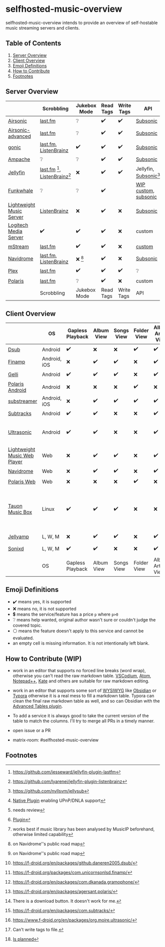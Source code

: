 [](https://www.gnu.org/licenses/fdl-1.3)

# selfhosted-music-overview

selfhosted-music-overview intends to provide an overview of self-hostable music streaming servers and clients.

## Table of Contents

1. [Server Overview](#server-overview)
2. [Client Overview](#client-overview)
3. [Emoji Definitions](#emoji-definitions)
4. [How to Contribute](#how-to-contribute)
5. [Footnotes](#footnotes)

## Server Overview

|     | Scrobbling | Jukebox Mode | Read Tags | Write Tags | API | Share Music | Multi-User | Multi-Library | Smart Playlists | Heart/ Favorites | 5 Star Rating | Replay Gain | Transcode | DLNA | Multi-Room | Lyrics | free | Demo | Source Code | License | Reviewed Version |     |
| --- | --- | --- | --- | --- | --- | --- | --- | --- | --- | --- | --- | --- | --- | --- | --- | --- | --- | --- | --- | --- | --- | --- |
| [Airsonic](https://airsonic.github.io/) | [last.fm](https://www.last.fm/) | :grey_question: | :heavy_check_mark: | :heavy_check_mark: | [Subsonic](http://www.subsonic.org/pages/index.jsp) |     | :heavy_check_mark: | :heavy_check_mark: |     | :heavy_check_mark: |     |     | :heavy_check_mark: | :heavy_check_mark::heavy_dollar_sign: |     |     | :heavy_check_mark::heavy_dollar_sign: | :x: | [GitHub](https://airsonic.github.io/) | [GPLv3](https://www.gnu.org/licenses/gpl-3.0.en.html) | 10.6.2 | [Airsonic](https://airsonic.github.io/) |
| [Airsonic-advanced](https://github.com/airsonic-advanced/airsonic-advanced) | [last.fm](https://www.last.fm/) | :grey_question: | :heavy_check_mark: | :heavy_check_mark: | [Subsonic](http://www.subsonic.org/pages/index.jsp) |     | :heavy_check_mark: | :heavy_check_mark: |     | :heavy_check_mark: |     |     | :heavy_check_mark: | :heavy_check_mark: |     |     | :heavy_check_mark: | :x: | [GitHub](https://github.com/airsonic-advanced/airsonic-advanced) | [GPLv3](https://www.gnu.org/licenses/gpl-3.0.en.html) | 11  | [Airsonic-advanced](https://github.com/airsonic-advanced/airsonic-advanced) |
| [gonic](https://github.com/sentriz/gonic) | [last.fm](https://www.last.fm/), [ListenBrainz](https://listenbrainz.org/) | :heavy_check_mark: | :heavy_check_mark: | :heavy_check_mark: | [Subsonic](http://www.subsonic.org/pages/index.jsp) |     | :heavy_check_mark: | :heavy_check_mark: |     | :heavy_check_mark: |     |     | :heavy_check_mark: |     |     |     | :heavy_check_mark: | :x: | [GitHub](https://github.com/sentriz/gonic) | [GPLv3](https://www.gnu.org/licenses/gpl-3.0.en.html) | 0.14.0 | [Gonic](https://github.com/sentriz/gonic) |
| [Ampache](https://ampache.org/) | :grey_question: | :grey_question: | :heavy_check_mark: | :heavy_check_mark: | [Subsonic](http://www.subsonic.org/pages/index.jsp) |     | :heavy_check_mark: |     | :heavy_check_mark: | :heavy_check_mark: | :heavy_check_mark: |     | :heavy_check_mark: | :heavy_check_mark: |     |     | :heavy_check_mark: | [Demo](https://ampache.org/demo.html) | [GitHub](https://github.com/ampache/ampache/) | [aGPLv3](https://www.gnu.org/licenses/agpl-3.0.en.html) | 5.1.0 | [Ampache](https://ampache.org/) |
| [Jellyfin](https://jellyfin.org/) | [last.fm](https://www.last.fm/) [^github-lastfm-jellyfin], [ListenBrainz](https://listenbrainz.org/)[^github-jellyfin-plugin-listenbrainz] | :x: | :heavy_check_mark: | :heavy_check_mark: | Jellyfin, [Subsonic](http://www.subsonic.org/pages/index.jsp)[^addon-jellysub] | :heavy_check_mark: | :heavy_check_mark: | :heavy_check_mark: | :heavy_check_mark: | :heavy_check_mark: | :x: | :x: | :heavy_check_mark: | :heavy_check_mark: |     |     | :heavy_check_mark: | [Demo](https://demo.jellyfin.org/) | [GitHub](https://github.com/jellyfin/jellyfin) | [GPLv2](https://www.gnu.de/documents/gpl-2.0.de.html) | 10.7.7 | [Jellyfin](https://jellyfin.org/) |
| [Funkwhale](https://funkwhale.audio/) | :grey_question: | :grey_question: | :heavy_check_mark: |     | [WIP custom](https://docs.funkwhale.audio/api.html), [subsonic](https://docs.funkwhale.audio/developers/subsonic.html) | :heavy_check_mark: |     |     |     |     |     |     |     |     |     |     | :heavy_check_mark: | :x: | [GitLab](https://dev.funkwhale.audio/funkwhale) | :grey_question: |     | [Funkwhale](https://funkwhale.audio/) |
| [Lightweight Music Server](https://github.com/epoupon/lms) | [ListenBrainz](https://listenbrainz.org/) | :x: | :heavy_check_mark: | :x: | [Subsonic](http://www.subsonic.org/pages/index.jsp) | :x: | :heavy_check_mark: | :x: | :heavy_check_mark: | :heavy_check_mark: | :x: | :heavy_check_mark: | :heavy_check_mark: | :x: | :x: | :x: | :heavy_check_mark: | [Demo](https://lms-demo.poupon.dev/) | [GitHub](https://github.com/epoupon/lms) | [GPLv3](https://www.gnu.org/licenses/gpl-3.0.en.html) | 3.27.0 | [Lightweight Music Server](https://github.com/epoupon/lms) |
| [Logitech Media Server](https://www.mysqueezebox.com/download) | :heavy_check_mark: | :heavy_check_mark: | :heavy_check_mark: | :x: | custom | :heavy_check_mark: [^logitech-share] | :heavy_check_mark: :grey_question: [^review1] | :heavy_check_mark: [^logitech-multi] | :heavy_check_mark: [^logitech-comment-playlist] | :heavy_check_mark: | :heavy_check_mark: | :heavy_check_mark: | :heavy_check_mark: | :heavy_check_mark: | :heavy_check_mark: | :heavy_check_mark: | :heavy_check_mark: | :x: | [GitHub](https://github.com/Logitech/slimserver) | [GPLv2](https://www.gnu.de/documents/gpl-2.0.de.html) | 8.2 | [Logitech Media Server](https://www.mysqueezebox.com/download) |
| [mStream](https://mstream.io/) | [last.fm](https://www.last.fm/) | :heavy_check_mark: | :heavy_check_mark: | :x: | [custom](^mstream-api) | :heavy_check_mark: | :heavy_check_mark: | :heavy_check_mark: | :x: | :heavy_check_mark: | :heavy_check_mark: | :heavy_check_mark: | :heavy_check_mark: | :x: | :x: | :x: | :heavy_check_mark: | [Demo](https://demo.mstream.io/) | [GitHub](https://github.com/IrosTheBeggar/mStream) | [GPLv3](https://www.gnu.org/licenses/gpl-3.0.en.html) | 5.9.4 | [mStream](https://mstream.io/) |
| [Navidrome](https://github.com/navidrome/navidrome) | [last.fm](https://www.last.fm/), [ListenBrainz](https://listenbrainz.org/) | :x: [^roadmap-navidrome] | :heavy_check_mark: | :x: | [Subsonic](http://www.subsonic.org/pages/index.jsp) | :x: [^roadmap-navidrome] | :heavy_check_mark: | :x: | :heavy_check_mark: | :heavy_check_mark: | :heavy_check_mark: | :heavy_check_mark: | :heavy_check_mark: | :heavy_check_mark: |     | :heavy_check_mark: | :heavy_check_mark: | [Demo](https://www.navidrome.org/demo/) | [GitHub](https://github.com/navidrome/navidrome) | [GPLv3](https://www.gnu.org/licenses/gpl-3.0.en.html) | 0.47.0 | [Navidrome](https://github.com/navidrome/navidrome) |
| [Plex](https://www.plex.tv/) | [last.fm](https://www.last.fm/) | :heavy_check_mark: | :heavy_check_mark: | :heavy_check_mark: | :grey_question: | :heavy_check_mark: :heavy_dollar_sign: | :heavy_check_mark: | :heavy_check_mark: | :heavy_check_mark::heavy_dollar_sign: | :heavy_check_mark: | :heavy_check_mark: | :heavy_check_mark::heavy_dollar_sign: | :heavy_check_mark: | :heavy_check_mark: |     |     | :heavy_check_mark::heavy_dollar_sign: | [Demo](https://app.plex.tv/desktop/#!/) | [GitHub](https://github.com/plexinc) | :grey_question: | :grey_question: | [Plex](https://www.plex.tv/) |
| [Polaris](https://github.com/agersant/polaris) | [last.fm](https://www.last.fm/) | :grey_question: | :heavy_check_mark: | :x: | custom | :grey_question: | :heavy_check_mark: | :heavy_check_mark: | :heavy_check_mark: | :heavy_check_mark: |     |     |     |     |     |     | :heavy_check_mark: | :x: | [GitHub](https://github.com/agersant/polaris) | [MIT](https://mit-license.org/) | 0.13.5 | [Polaris](https://github.com/agersant/polaris) |
|     | Scrobbling | Jukebox Mode | Read Tags | Write Tags | API | Share Music | Multi-User | Multi-Library | Smart Playlists | Heart/ Favorites | 5 Star Rating | Replay Gain | Transcode | DLNA | Multi-Room | Lyrics | free | Demo | Source Code | License | Reviewed Version |     |

[^github-mstream]: https://github.com/IrosTheBeggar/mStream
[^github-mpd]: https://github.com/MusicPlayerDaemon/MPD
[^github-mopidy]: https://github.com/mopidy
[^github-koel]: https://github.com/koel/koel
[^github-ampache]: https://github.com/ampache/ampache/
[^github-plex]: https://github.com/plexinc
[^github-emby]: https://github.com/MediaBrowser/Emby
[^github-jellyfin]: https://github.com/jellyfin/jellyfin
[^github-navidrome]: https://github.com/navidrome/navidrome
[^github-airsonic]: https://airsonic.github.io/
[^github-subsonic]: https://github.com/subsonic
[^gitlab-funkwhale]: https://dev.funkwhale.audio/funkwhale
[^github-lms]: https://github.com/epoupon/lms

[^website-emby]: https://emby.media/
[^website-mpd]: http://www.musicpd.org/
[^website-funkwhale]: https://funkwhale.audio/
[^website-mstream]: https://mstream.io/
[^website-ampache]: https://ampache.org/
[^website-mopidy]: https://docs.mopidy.com/
[^website-koel]: https://koel.dev/
[^website-musicpd]: https://www.musicpd.org/
[^website-serviio]: https://www.serviio.org/
[^website-squeezebox]: https://www.mysqueezebox.com/download
[^website-jellyfin]: https://jellyfin.org

[^logitech-share]: [Native Plugin](https://github.com/Logitech/slimserver/tree/public/8.3/Slim/Plugin/UPnP) enabling UPnP/DNLA support
[^review1]: needs review
[^logitech-multi]: [Plugin](https://wiki.slimdevices.com/index.php/Multi_Library_plugin.html)
[^logitech-comment-playlist]: works best if music library has been analysed by MusicIP beforehand, otherwise limited capability
[^github-logitech]: https://github.com/Logitech/slimserver
[^github-lastfm-jellyfin]: https://github.com/jesseward/jellyfin-plugin-lastfm
[^roadmap-navidrome]: on Navidrome''s public road map
[^mstream-api]: https://github.com/IrosTheBeggar/mStream/blob/master/docs/API.md
[^addon-jellysub]: https://github.com/nvllsvm/jellysub
[^github-jellyfin-plugin-listenbrainz]: https://github.com/lyarenei/jellyfin-plugin-listenbrainz

## Client Overview

|     | OS  | Gapless Playback | Album View | Songs View | Folder View | Album Artist View | Artist View | Genre View | Decade View | Year View | Playlist Support | Most Played Song | Most Played Album | Recently Played Song | Recently Played Album | Recently Added Song | Recently Added Album | Frequently Played Album | Offline Mode | Download Music | Podcasts | Scrobbling | Musicbrainz | Similar Songs | Artist Top Songs | Shuffle Play | Random Album | Favorites / Starred | Bookmarks | 5 Stars | Search function | Chromecast Support | Android Auto | Dark Mode | Themeable | Open Source | free | Smart Recommendations | Video Support | Internet Radio | Lyrics | Crossfade | API | f-droid | Source Code | License | Reviewed Version |     |
| --- | --- | --- | --- | --- | --- | --- | --- | --- | --- | --- | --- | --- | --- | --- | --- | --- | --- | --- | --- | --- | --- | --- | --- | --- | --- | --- | --- | --- | --- | --- | --- | --- | --- | --- | --- | --- | --- | --- | --- | --- | --- | --- | --- | --- | --- | --- | --- | --- |
| [Dsub](https://github.com/daneren2005/Subsonic) | Android | :heavy_check_mark: | :x: | :x: | :heavy_check_mark: | :heavy_check_mark: | :x: | :heavy_check_mark: | :heavy_check_mark: | :x: | :heavy_check_mark: | :x: | :x: | :x: | :x: | :heavy_check_mark: | :x: | :x: | :heavy_check_mark: | :heavy_check_mark: | :heavy_check_mark: | :x: | :x: | :x: | :x: | :heavy_check_mark: | :x: | :heavy_check_mark: | :x: | :heavy_check_mark: | :x: | :heavy_check_mark: | :grey_question: | :x: | :x: | :heavy_check_mark: | :heavy_check_mark: | :x: | :heavy_check_mark: | :heavy_check_mark: | :heavy_check_mark: | :x: | [Subsonic](http://www.subsonic.org/pages/index.jsp) | :heavy_check_mark: [^fdroid-dsub] | [GitHub](https://github.com/daneren2005/Subsonic) | [GPLv3](https://www.gnu.org/licenses/gpl-3.0.en.html) | 5.5.2 | [Dsub](https://github.com/daneren2005/Subsonic) |
| [Finamp](https://github.com/UnicornsOnLSD/finamp) | Android, iOS | :x: | :heavy_check_mark: | :heavy_check_mark: | :x: | :heavy_check_mark: | :x: | :heavy_check_mark: | :x: | :x: | :heavy_check_mark: | :x: | :x: | :x: | :x: | :x: | :x: | :x: | :heavy_check_mark: | :heavy_check_mark: | :x: | :x: | :x: | :x: | :x: | :heavy_check_mark: | :x: | :x: | :x: | :x: | :heavy_check_mark: | :x: | :x: | :heavy_check_mark: | :x: | :heavy_check_mark: | :heavy_check_mark: | :x: | :x: | :x: | :x: | :x: | Jellyfin | :heavy_check_mark: [^fdroid-finamp] | [Github](https://github.com/UnicornsOnLSD/finamp) | [MPL 2.0](https://www.mozilla.org/en-US/MPL/2.0/) | 0.5.1 | [Finamp](https://github.com/UnicornsOnLSD/finamp) |
| [Gelli](https://github.com/dkanada/gelli) | Android | :heavy_check_mark: | :heavy_check_mark: | :heavy_check_mark: | :x: | :heavy_check_mark: | :x: | :heavy_check_mark: | :x: | :x: | :heavy_check_mark: | :x: | :x: | :x: | :x: | :heavy_check_mark: | :heavy_check_mark: | :x: | :x: | :x: | :x: | :heavy_check_mark: | :x: | :heavy_check_mark: | :x: | :heavy_check_mark: | :heavy_check_mark: | :heavy_check_mark: | :x: | :x: | :heavy_check_mark: | :x: | :x: | :heavy_check_mark: | :x: | :heavy_check_mark: | :heavy_check_mark: | :grey_question: | :x: | :x: | :x: | :x: | Jellyfin | :heavy_check_mark: [^fdroid-gelii] | [GitHub](https://github.com/dkanada/gelli) | [GPLv3](https://www.gnu.org/licenses/gpl-3.0.en.html) | 1.3.2 | [Gelli](https://github.com/dkanada/gelli) |
| [Polaris Android](https://github.com/agersant/polaris) | Android | :x: | :x: | :x: | :heavy_check_mark: | :x: | :grey_question: | :x: | :x: | :x: | :heavy_check_mark: | :x: | :x: | :x: | :x: | :x: | :heavy_check_mark: | :x: | :heavy_check_mark: | :x: | :x: | [last.fm](https://www.last.fm/) | :x: | :x: | :x: | :heavy_check_mark: | :x: | :x: | :x: | :x: | :heavy_check_mark: | :x: | :grey_question: | :heavy_check_mark: | :heavy_check_mark: | :heavy_check_mark: | :heavy_check_mark: | :x: | :x: | :x: | :x: | :x: | custom | :heavy_check_mark: [^fdroid-polaris] | [GitHub](https://github.com/agersant/polaris) | [MIT](https://mit-license.org/) | 0.13.5 | [Polaris Android](https://github.com/agersant/polaris) |
| [substreamer](https://substreamerapp.com/) | Android, iOS | :x: | :heavy_check_mark: | :heavy_check_mark: | :heavy_check_mark: | :heavy_check_mark: | :x: | :heavy_check_mark: | :heavy_check_mark: | :x: | :heavy_check_mark: | :x: | :x: | :x: | :x: | :x: | :x: | :x: | :heavy_check_mark: | :heavy_check_mark: | :heavy_check_mark: | :heavy_check_mark: | :x: | :heavy_check_mark: | :heavy_check_mark: | :heavy_check_mark: | :x: | :heavy_check_mark: | :heavy_check_mark: | :x: | :heavy_check_mark: | :heavy_check_mark: | :grey_question: | :heavy_check_mark: | :x: | :x: | :heavy_check_mark: | :heavy_check_mark: | :x: | :x: | :x: | :x: | [Subsonic](http://www.subsonic.org/pages/index.jsp) | :x: | :x: | :grey_question: | 0.5.1 | [substreamer](https://substreamerapp.com/) |
| [Subtracks](https://github.com/austinried/subtracks) | Android | :heavy_check_mark: | :heavy_check_mark: | :x: | :x: | :heavy_check_mark: | :x: | :x: | :x: | :x: | :heavy_check_mark: | :x: | :x: | :x: | :heavy_check_mark: | :x: | :x: | :heavy_check_mark: | :x: | :grey_question:[^help-subtracks-download] | :x: | :heavy_check_mark: | :x: | :x: | :x: | :heavy_check_mark: | :heavy_check_mark: | :heavy_check_mark: | :x: | :x: | :heavy_check_mark: | :x: | :x: | :white_circle: | :x: | :heavy_check_mark: | :heavy_check_mark: | :x: | :x: | :x: | :x: | :x: | [Subsonic](http://www.subsonic.org/pages/index.jsp) | :heavy_check_mark: [^fdroid-subtracks] | [GitHub](https://github.com/austinried/subtracks) | [GPLv3](https://www.gnu.org/licenses/gpl-3.0.en.html) | 1.0.1 | [Subtracks](https://github.com/austinried/subtracks) |
| [Ultrasonic](https://www.f-droid.org/en/packages/org.moire.ultrasonic/) | Android | :heavy_check_mark: | :heavy_check_mark: | :x: | :x: | :heavy_check_mark: | :x: | :x: | :x: | :heavy_check_mark: | :heavy_check_mark: | :x: | :heavy_check_mark: | :x: | :heavy_check_mark: | :x: | :heavy_check_mark: | :x: | :x: | :heavy_check_mark: | :heavy_check_mark: | :heavy_check_mark: | :x: | :x: | :x: | :heavy_check_mark: | :heavy_check_mark: | :heavy_check_mark: | :x: | :heavy_check_mark: | :heavy_check_mark: | :x: | :x: | :heavy_check_mark: | :x: | :heavy_check_mark: | :heavy_check_mark: | :x: | :heavy_check_mark: | :x: | :heavy_check_mark: | :x: | [Subsonic](http://www.subsonic.org/pages/index.jsp), [Airsonic](https://github.com/airsonic/airsonic), [Supysonic](https://github.com/spl0k/supysonic), [Ampache](https://ampache.org/) | :heavy_check_mark: [^fdroid-ultrasonic] | [GitHub](https://github.com/ultrasonic/ultrasonic) | [GPLv3](https://www.gnu.org/licenses/gpl-3.0.en.html) | 2.23.1 | [Ultrasonic](https://www.f-droid.org/en/packages/org.moire.ultrasonic/) |
| [Lightweight Music Web Player](https://github.com/epoupon/lms) | Web | :x: | :heavy_check_mark: | :heavy_check_mark: | :x: | :heavy_check_mark: | :heavy_check_mark: | :heavy_check_mark: | :x: | :x: | :x: | :heavy_check_mark: | :heavy_check_mark: | :heavy_check_mark: | :heavy_check_mark: | :heavy_check_mark: | :heavy_check_mark: | :heavy_check_mark: | :x: | :heavy_check_mark: | :x: | :heavy_check_mark: | :heavy_check_mark: | :heavy_check_mark: | :x: | :heavy_check_mark: | :heavy_check_mark: | :heavy_check_mark: | :x: | :x: | :heavy_check_mark: | :x: | :white_circle: | :heavy_check_mark: | :x: | :heavy_check_mark: | :heavy_check_mark: | :heavy_check_mark: | :x: | :x: | :x: | :x: | proprietary | :white_circle: | [GitHub](https://github.com/epoupon/lms) | [GPLv3](https://www.gnu.org/licenses/gpl-3.0.en.html) | 3.27.0 | [Lightweight Music Web Player](https://github.com/epoupon/lms) |
| [Navidrome](https://github.com/navidrome/navidrome) | Web | :x: | :heavy_check_mark: | :heavy_check_mark: | :x: | :heavy_check_mark: | :heavy_check_mark: | :heavy_check_mark: | :x: | :heavy_check_mark: | :heavy_check_mark: | :heavy_check_mark: | :heavy_check_mark: | :heavy_check_mark: | :heavy_check_mark: | :heavy_check_mark: | :heavy_check_mark: | :x: | :x: | :heavy_check_mark: | :x: | :heavy_check_mark: | :heavy_check_mark:[^cannot-write-tags] | :x: | :x: | :heavy_check_mark: | :heavy_check_mark: | :heavy_check_mark: | :x: | :heavy_check_mark: | :heavy_check_mark: | :x: | :white_circle: | :heavy_check_mark: | :heavy_check_mark: | :heavy_check_mark: | :heavy_check_mark: | :x: | :x: | :x: | :x: | :x: | [Subsonic](http://www.subsonic.org/pages/index.jsp) | :white_circle: | [GitHub](https://github.com/navidrome) | [GPLv3](https://www.gnu.org/licenses/gpl-3.0.en.html) | 0.47.0 | [Navidrome](https://github.com/navidrome/navidrome) |
| [Polaris Web](https://github.com/agersant/polaris) | Web | :x: | :x: | :x: | :heavy_check_mark: | :x: | :grey_question: | :x: | :x: | :x: | :heavy_check_mark: | :x: | :x: | :x: | :x: | :x: | :heavy_check_mark: | :x: | :x: | :x: | :x: | :heavy_check_mark: | :x: | :x: | :x: | :heavy_check_mark: | :x: | :x: | :x: | :x: | :heavy_check_mark: | :x: | :white_circle: | :heavy_check_mark: | :heavy_check_mark: | :heavy_check_mark: | :heavy_check_mark: | :x: | :x: | :x: | :x: | :x: | custom | :white_circle: | [GitHub](https://github.com/agersant/polaris) | [MIT](https://mit-license.org/) | 0.13.5 | [Polaris Web](https://github.com/agersant/polaris) |
| [Tauon Music Box](https://github.com/Taiko2k/TauonMusicBox) | Linux | :heavy_check_mark: | :heavy_check_mark: | :heavy_check_mark: | :x: | :x: | :grey_question: | :x: | :x: | :x: | :heavy_check_mark: | :heavy_check_mark: | :x: | :x: | :x: | :x: | :x: | :x: | :x: | :x: | :x: | :heavy_check_mark: | :x: | :x: | :x: | :heavy_check_mark: | :x: | :heavy_check_mark: | :x: | :heavy_check_mark: | :heavy_check_mark: | :x: | :white_circle: | :heavy_check_mark: | :heavy_check_mark: | :heavy_check_mark: | :heavy_check_mark: | :x: | :x: | :x: | :heavy_check_mark: | :x: | Airsonic, Jellyfin, Plex, Subsonic, Koel, Emby, Spotify | :white_circle: | [Github](https://github.com/Taiko2k/TauonMusicBox/) | [GPLv3](https://www.gnu.org/licenses/gpl-3.0.en.html) | 7.0.1 | [Tauon Music Box](https://github.com/Taiko2k/TauonMusicBox) |
| [Jellyamp](https://github.com/m0ngr31/jellyamp) | L, W, M | :x: | :heavy_check_mark: | :heavy_check_mark: | :x: | :heavy_check_mark: | :x: | :heavy_check_mark: | :x: | :x: | :heavy_check_mark: | :x: | :x: | :x: | :x: | :x: | :x: | :x: | :x: | :x: | :x: | :x: | :x: | :heavy_check_mark: | :x: | :heavy_check_mark: | :x: | :heavy_check_mark: | :x: | :x: | :heavy_check_mark: | :x: | :white_circle: | :x: | :x: | :heavy_check_mark: | :heavy_check_mark: | :heavy_check_mark: | :x: | :x: | :x: | :x: | Jellyfin | :white_circle: | [Github](https://github.com/m0ngr31/jellyamp) | [MIT](https://mit-license.org/) | 1.1.1 | [Jellyamp](https://github.com/m0ngr31/jellyamp) |
| [Sonixd](https://github.com/jeffvli/sonixd) | L, W, M | :heavy_check_mark: | :heavy_check_mark: | :x: | :x: | :heavy_check_mark: | :grey_question: | :heavy_check_mark: | :x: | :x: | :heavy_check_mark: | :x: | :heavy_check_mark: | :x: | :heavy_check_mark: | :x: | :heavy_check_mark: | :x: | :x:[^sonixd-offline] | :heavy_check_mark: | :x: | :x: | :x: | :x: | :x: | :heavy_check_mark: | :heavy_check_mark: | :heavy_check_mark: | :grey_question: | :x: | :heavy_check_mark: | :x: | :white_circle: | :heavy_check_mark: | :heavy_check_mark: | :heavy_check_mark: | :heavy_check_mark: | :x: | :x: | :x: | :heavy_check_mark: | :heavy_check_mark: | Jellyfin, [Subsonic](http://www.subsonic.org/pages/index.jsp) | :white_circle: | [Github](https://github.com/jeffvli/sonixd) | [GPLv3](https://www.gnu.org/licenses/gpl-3.0.en.html) | 0.8.5 | [Sonixd](https://github.com/jeffvli/sonixd) |
|     | OS  | Gapless Playback | Album View | Songs View | Folder View | Album Artist View | Artist View | Genre View | Decade View | Year View | Playlist Support | Most Played Song | Most Played Album | Recently Played Song | Recently Played Album | Recently Added Song | Recently Added Album | Frequently Played Album | Offline Mode | Download Music | Podcasts | Scrobbling | Musicbrainz | Similar Songs | Artist Top Songs | Shuffle Play | Random Album | Favorites / Starred | Bookmarks | 5 Stars | Search function | Chromecast Support | Android Auto | Dark Mode | Themeable | Open Source | free | Smart Recommendations | Video Support | Internet Radio | Lyrics | Crossfade | API | f-droid | Source Code | License | Reviewed Version |     |

[^fdroid-gelii]: https://f-droid.org/en/packages/com.dkanada.gramophone/
[^github-gelli]: https://github.com/dkanada/gelli
[^fdroid-finamp]: https://f-droid.org/packages/com.unicornsonlsd.finamp/
[^github-finamp]: https://github.com/UnicornsOnLSD/finamp
[^fdroid-ultrasonic]: https://www.f-droid.org/en/packages/org.moire.ultrasonic/
[^github-finamp]: https://github.com/UnicornsOnLSD/finamp

[^github-ultrasonic]: https://github.com/ultrasonic
[^gplay-substreamer]: https://play.google.com/store/apps/details?id=com.ghenry22.substream2&hl=en&gl=US
[^gitlab-funkwhale]: https://dev.funkwhale.audio/funkwhale/funkwhale-android
[^fdroid-subtracks]: https://f-droid.org/en/packages/com.subtracks/
[^fdroid-polaris]: https://f-droid.org/en/packages/agersant.polaris/
[^github-subtracks]: https://github.com/austinried/subtracks
[^fdroid-dsub]: https://f-droid.org/en/packages/github.daneren2005.dsub/
[^github-dsub]: https://github.com/daneren2005/Subsonic
[^fdroid-audinaut]: https://f-droid.org/en/packages/net.nullsum.audinaut/
[^github-audinaut]: https://github.com/nvllsvm/Audinaut
[^fdroid-subsonic]: https://f-droid.org/en/packages/net.sourceforge.subsonic.androidapp/
[^sourceforge-subsonic]: https://sourceforge.net/projects/subsonic/
[^github-navidrome]: https://github.com/navidrome

[^help-subtracks-download]: There is a download button. It doesn't work for me.
[^website-subsonic]: http://www.subsonic.org/pages/index.jsp
[^website-funkwhale]: https://funkwhale.audio/
[^fdroid-funkwhale]: https://f-droid.org/en/packages/audio.funkwhale.ffa/

[^github-stretto]: https://github.com/benkaiser/stretto
[^website-subfire]: https://subfireplayer.net/
[^github-subplayer]: https://github.com/peguerosdc/subplayer

[^cannot-write-tags]: Can't write tags to file.

[^github-strawberry]: https://github.com/strawberrymusicplayer/strawberry
[^github-amperfy]: https://github.com/BLeeEZ/amperfy
[^github-isub]: https://github.com/einsteinx2/iSubMusicStreamer
[^github-stretto]: https://github.com/benkaiser/stretto

[^sonixd-offline]: [Is planned](https://github.com/jeffvli/sonixd/issues/10)

## Emoji Definitions

- :heavy_check_mark: means yes, it is supported
- :x: means no, it is not supported
- :heavy_dollar_sign: means the service/feature has a price `p` where `p>0`
- :grey_question: means help wanted, original author wasn't sure or couldn't judge the covered topic.
- :white_circle: means the feature doesn't apply to this service and cannot be evaluated.
- an empty cell is missing information. It is not intentionally left blank.

## How to Contribute (WIP)

- work in an editor that supports no forced line breaks (word wrap), otherwise you can't read the raw markdown table. [VSCodium](https://vscodium.com/), [Atom](https://atom.io/), [Notepad++](https://notepad-plus-plus.org/), [Kate](https://kate-editor.org/) and others are suitable for raw markdown editing.
  
- work in an editor that supports some sort of [WYSIWYG](https://en.wikipedia.org/wiki/WYSIWYG) like [Obsidian](https://obsidian.md/) or [Typora](https://typora.io/) otherwise it is a real mess to fill a markdown table. Typora can clean the final raw markdown table as well, and so can Obsidian with the [Advanced Tables plugin](https://github.com/tgrosinger/advanced-tables-obsidian).
  
- To add a service it is always good to take the current version of the table to match the columns. I'll try to merge all PRs in a timely manner.
  
- open issue or a PR
  
- matrix-room: #selfhosted-music-overview
  

## Footnotes
